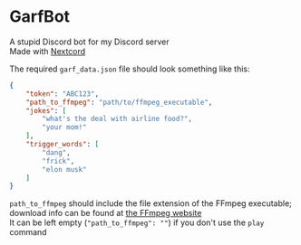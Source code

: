 # GarfBot

A stupid Discord bot for my Discord server  
Made with [Nextcord](https://github.com/nextcord/nextcord)

The required `garf_data.json` file should look something like this:
```json
{
    "token": "ABC123",
    "path_to_ffmpeg": "path/to/ffmpeg_executable",
    "jokes": [
        "what's the deal with airline food?",
        "your mom!"
    ],
    "trigger_words": [
        "dang",
        "frick",
        "elon musk"
    ]
}
```
`path_to_ffmpeg` should include the file extension of the FFmpeg executable; download info can be found at [the FFmpeg website](https://ffmpeg.org/)  
It can be left empty (`"path_to_ffmpeg": ""`) if you don't use the `play` command

